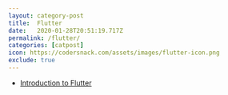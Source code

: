 ```yaml
---
layout: category-post
title:  Flutter
date:   2020-01-28T20:51:19.717Z
permalink: /flutter/
categories: [catpost]
icon: https://codersnack.com/assets/images/flutter-icon.png
exclude: true
---
```

 * [Introduction to Flutter](https://codersnack.com/flutter-introduction/) 
